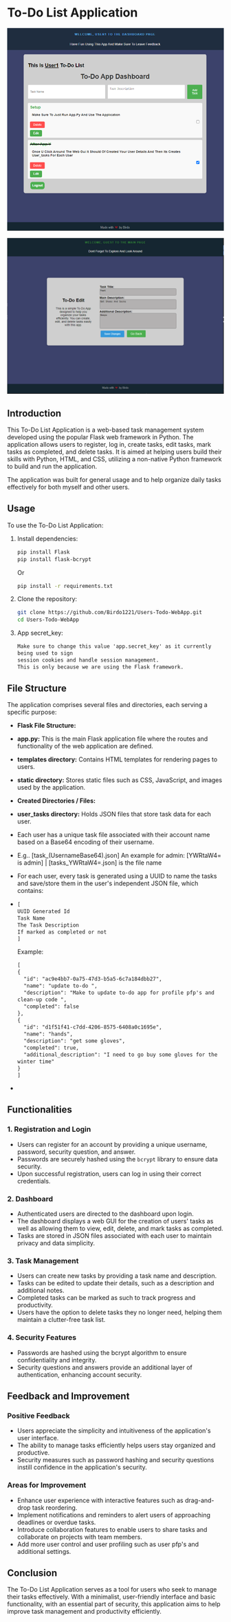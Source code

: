 # To-Do List Application
![Example Image](static/dash1.png)

![Example Image2](static/dash2.png)

## Introduction

This To-Do List Application is a web-based task management system developed using the popular Flask web framework in Python. The application allows users to register, log in, create tasks, edit tasks, mark tasks as completed, and delete tasks. It is aimed at helping users build their skills with Python, HTML, and CSS, utilizing a non-native Python framework to build and run the application.

The application was built for general usage and to help organize daily tasks effectively for both myself and other users.

## Usage
To use the To-Do List Application:
1. Install dependencies:
    ```bash
    pip install Flask
    pip install flask-bcrypt
    ```
    Or  
    ```bash
    pip install -r requirements.txt
    ```

2. Clone the repository:
    ```bash
    git clone https://github.com/Birdo1221/Users-Todo-WebApp.git
    cd Users-Todo-WebApp
    ```

3. App secret_key:
   ```
   Make sure to change this value 'app.secret_key' as it currently being used to sign
   session cookies and handle session management.
   This is only because we are using the Flask framework.
   ```
## File Structure

The application comprises several files and directories, each serving a specific purpose:

- **Flask File Structure:**
- **app.py:** This is the main Flask application file where the routes and functionality of the web application are defined.
- **templates directory:** Contains HTML templates for rendering pages to users.
- **static directory:** Stores static files such as CSS, JavaScript, and images used by the application.

- **Created Directories / Files:**
- **user_tasks directory:** Holds JSON files that store task data for each user.
- Each user has a unique task file associated with their account name based on a Base64 encoding of their username.
- E.g.. [task_(UsernameBase64).json]   An example for admin:  [YWRtaW4= is admin] | [tasks_YWRtaW4=.json] is the file name
- For each user, every task is generated using a UUID to name the tasks and save/store them in the user's independent JSON file, which contains:
  
-     
     ```
     [
     UUID Generated Id
     Task Name
     The Task Description
     If marked as completed or not
     ]
     ```
     Example:
     ```
     [
     {
       "id": "ac9e4bb7-0a75-47d3-b5a5-6c7a184dbb27",
       "name": "update to-do ",
       "description": "Make to update to-do app for profile pfp's and clean-up code ",
       "completed": false
     },
     {
       "id": "d1f51f41-c7dd-4206-8575-6408a0c1695e",
       "name": "hands",
       "description": "get some gloves",
       "completed": true,
       "additional_description": "I need to go buy some gloves for the winter time"
     }
     ]
     ```
-

## Functionalities

### 1. Registration and Login

- Users can register for an account by providing a unique username, password, security question, and answer.
- Passwords are securely hashed using the `bcrypt` library to ensure data security.
- Upon successful registration, users can log in using their correct credentials.

### 2. Dashboard

- Authenticated users are directed to the dashboard upon login.
- The dashboard displays a web GUI for the creation of users' tasks as well as allowing them to view, edit, delete, and mark tasks as completed.
- Tasks are stored in JSON files associated with each user to maintain privacy and data simplicity.

### 3. Task Management

- Users can create new tasks by providing a task name and description.
- Tasks can be edited to update their details, such as a description and additional notes.
- Completed tasks can be marked as such to track progress and productivity.
- Users have the option to delete tasks they no longer need, helping them maintain a clutter-free task list.

### 4. Security Features

- Passwords are hashed using the bcrypt algorithm to ensure confidentiality and integrity.
- Security questions and answers provide an additional layer of authentication, enhancing account security.

## Feedback and Improvement

### Positive Feedback

- Users appreciate the simplicity and intuitiveness of the application's user interface.
- The ability to manage tasks efficiently helps users stay organized and productive.
- Security measures such as password hashing and security questions instill confidence in the application's security.

### Areas for Improvement

- Enhance user experience with interactive features such as drag-and-drop task reordering.
- Implement notifications and reminders to alert users of approaching deadlines or overdue tasks.
- Introduce collaboration features to enable users to share tasks and collaborate on projects with team members.
- Add more user control and user profiling such as user pfp's and additional settings.


## Conclusion

The To-Do List Application serves as a tool for users who seek to manage their tasks effectively. With a minimalist, user-friendly interface and basic functionality, with an essential part of security, this application aims to help improve task management and productivity efficiently.


